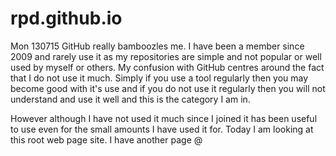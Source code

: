 rpd.github.io
=============
Mon 130715
GitHub really bamboozles me. I have been a member since 2009 and rarely use it as my repositories are simple and not popular or well used by myself or others. My confusion with GitHub centres around the fact that I do not use it much.
Simply if you use a tool regularly then you may become good with it's use and if you do not use it regularly then you will not understand and use it well and this is the category I am in. 

However although I have not used it much since I joined it has been useful to use even for the small amounts I have used it for. Today I am looking at this root web page site. I have another page @
